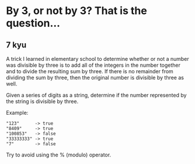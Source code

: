 # By 3, or not by 3? That is the question...
## 7 kyu

A trick I learned in elementary school to determine whether or not a number was divisible by three is to add all of the integers in the number together and to divide the resulting sum by three. If there is no remainder from dividing the sum by three, then the original number is divisible by three as well.

Given a series of digits as a string, determine if the number represented by the string is divisible by three.

Example:
```
"123"      -> true
"8409"     -> true
"100853"   -> false
"33333333" -> true
"7"        -> false
```
Try to avoid using the % (modulo) operator.
